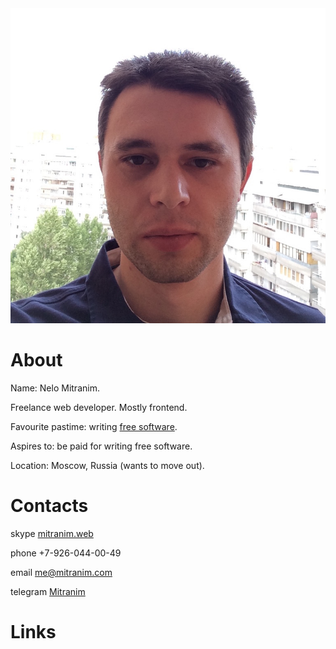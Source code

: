 <div style="margin-bottom: 0"><img src="/images/face-square.jpg" class="right"></div>

# About

Name: Nelo Mitranim.

Freelance web developer. Mostly frontend.

Favourite pastime: writing [free software](/projects/).

Aspires to: be paid for writing free software.

Location: Moscow, Russia (wants to move out).

# Contacts

<span class="fa fa-skype inline"></span>skype [mitranim.web](skype:mitranim.web?chat)

<span class="fa fa-mobile inline"></span><span>phone +7-926-044-00-49</span>

<span class="fa fa-at inline"></span>email [me@mitranim.com](mailto:me@mitranim.com)

<span class="fa fa-paper-plane-o inline"></span>telegram [Mitranim](https://telegram.me/Mitranim)

# Links

<p style="font-size: 2em">
  <a href="https://github.com/Mitranim" target="_blank" class="fa fa-github dark pop"></a>
  <a href="http://twitter.com/mitranim" target="_blank" class="fa fa-twitter dark pop"></a>
  <a href="http://linkedin.com/in/mitranim" target="_blank" class="fa fa-linkedin dark pop"></a>
  <a href="http://facebook.com/mitranim" target="_blank" class="fa fa-facebook dark pop"></a>
</p>
